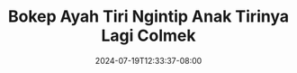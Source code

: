 --- 
title: "Bokep Ayah Tiri Ngintip Anak Tirinya Lagi Colmek"
description: "nonton  video bokep Bokep Ayah Tiri Ngintip Anak Tirinya Lagi Colmek telegram    "
date: 2024-07-19T12:33:37-08:00
file_code: "fbnogyygc22x"
draft: false
cover: "aykhc5w8hzfc7dzg.jpg"
tags: ["Bokep", "Ayah", "Tiri", "Ngintip", "Anak", "Tirinya", "Lagi", "Colmek", "bokep-indo", "bokep-viral", "bokep-ig"]
length: 950
fld_id: "1392271"
foldername: "anakayah"
categories: ["anakayah"]
views: 47
---